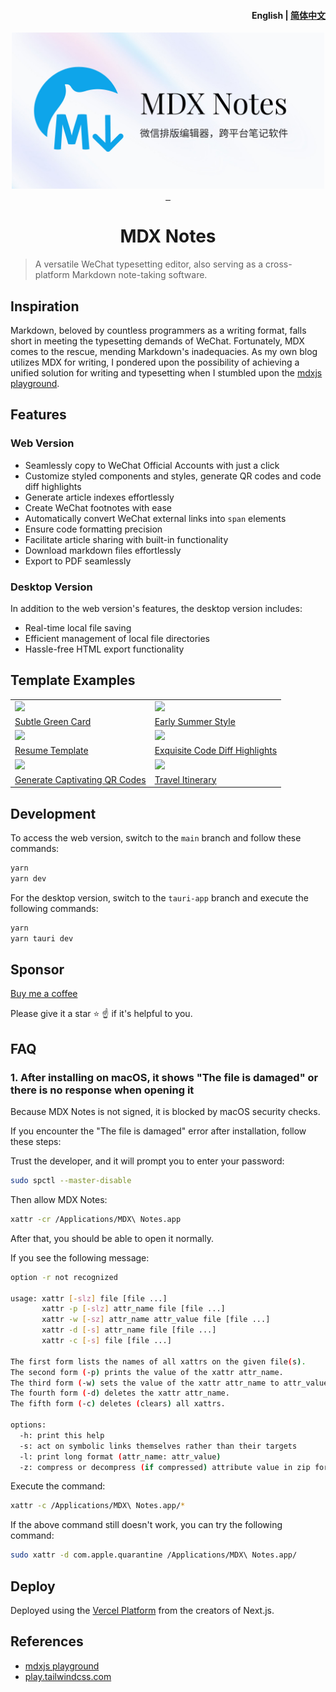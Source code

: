 <h4 align="right"><strong>English</strong> | <a href="https://github.com/maqi1520/mdx-notes/blob/tauri-app/README_CN.md">简体中文</a></h4>

<div align="center">
<a href="https://mdxnotes.com/">
<img width="500" src="./public/social-card.jpg"/>
</a>
</div>
<div align="center"> <a href="https://github.com/maqi1520/mdx-notes/actions">
    <img src="https://github.com/maqi1520/mdx-notes/actions/workflows/release.yml/badge.svg" alt="">
  </a>
  <a href="https://github.com/maqi1520/mdx-notes/releases">
    <img src="https://img.shields.io/github/downloads/maqi1520/mdx-notes/total.svg" alt="">
  </a>
  <a href="https://github.com/maqi1520/mdx-notes/releases/latest">
    <img src="https://img.shields.io/github/release/maqi1520/mdx-notes.svg" alt="">
  </a>
</div>
<h1 align="center">MDX Notes</h1>

> A versatile WeChat typesetting editor, also serving as a cross-platform Markdown note-taking software.

## Inspiration

Markdown, beloved by countless programmers as a writing format, falls short in meeting the typesetting demands of WeChat. Fortunately, MDX comes to the rescue, mending Markdown's inadequacies. As my own blog utilizes MDX for writing, I pondered upon the possibility of achieving a unified solution for writing and typesetting when I stumbled upon the [mdxjs playground](https://mdxjs.com/playground/).

## Features

### Web Version

- Seamlessly copy to WeChat Official Accounts with just a click
- Customize styled components and styles, generate QR codes and code diff highlights
- Generate article indexes effortlessly
- Create WeChat footnotes with ease
- Automatically convert WeChat external links into `span` elements
- Ensure code formatting precision
- Facilitate article sharing with built-in functionality
- Download markdown files effortlessly
- Export to PDF seamlessly

### Desktop Version

In addition to the web version's features, the desktop version includes:

- Real-time local file saving
- Efficient management of local file directories
- Hassle-free HTML export functionality

## Template Examples

<table>
<tr>
    <td><img src="https://user-images.githubusercontent.com/9312044/262275142-ce7f3e70-cbad-449e-999e-4cba33f75000.png"/></td>
    <td><img src="https://user-images.githubusercontent.com/9312044/262275149-3310abc1-5a6d-45cb-aa9a-3359381ec429.png"/></td>
</tr> 
<tr>
    <td><a href="https://mdxnotes.com/64b51328337a9f4db79fe677" >Subtle Green Card</a></td>
    <td><a href="https://mdxnotes/64c0fca121821b2af589cf6e">Early Summer Style</a></td>
</tr> 
<tr>
  <td><img src="https://user-images.githubusercontent.com/9312044/262275160-41c30692-b554-4da6-bcc7-3fb00169ed5d.png"/></td>
  <td><img src="https://user-images.githubusercontent.com/9312044/262275117-fdf35fe4-0b70-45ad-995d-b6622586c6d8.png"/></td>
</tr>
<tr>
  <td><a href="https://mdxnotes.com/624688ccb6fe2900015728ac">Resume Template</a></td>
  <td><a href="https://mdxnotes.com/625550658cc5730001809f0c">Exquisite Code Diff Highlights</a></td>
</tr>
<tr>
    <td><img src="https://user-images.githubusercontent.com/9312044/262275165-766ff817-7c09-4288-b8dd-55d7424c2fd6.png"/></td>
    <td><img src="https://user-images.githubusercontent.com/9312044/262275168-6dd4b05c-a604-4ab1-abe3-b2d2dc759d8e.png"/></td>
</tr> 
<tr>
    <td><a href="https://mdxnotes.com/6492ae0109e298c79055dfab">Generate Captivating QR Codes</a></td>
    <td><a href="https://mdxnotes.com/6492aa37f5cf3a54f14493a8">Travel Itinerary</a></td>
</tr> 
</table>

## Development

To access the web version, switch to the `main` branch and follow these commands:

```bash
yarn
yarn dev
```

For the desktop version, switch to the `tauri-app` branch and execute the following commands:

```bash
yarn
yarn tauri dev
```

## Sponsor

[Buy me a coffee](https://www.buymeacoffee.com/maqi1520)

Please give it a star ⭐ ☝️ if it's helpful to you.

## FAQ

### 1. After installing on macOS, it shows "The file is damaged" or there is no response when opening it

Because MDX Notes is not signed, it is blocked by macOS security checks.

If you encounter the "The file is damaged" error after installation, follow these steps:

Trust the developer, and it will prompt you to enter your password:

```bash
sudo spctl --master-disable
```

Then allow MDX Notes:

```bash
xattr -cr /Applications/MDX\ Notes.app
```

After that, you should be able to open it normally.

If you see the following message:

```sh
option -r not recognized

usage: xattr [-slz] file [file ...]
       xattr -p [-slz] attr_name file [file ...]
       xattr -w [-sz] attr_name attr_value file [file ...]
       xattr -d [-s] attr_name file [file ...]
       xattr -c [-s] file [file ...]

The first form lists the names of all xattrs on the given file(s).
The second form (-p) prints the value of the xattr attr_name.
The third form (-w) sets the value of the xattr attr_name to attr_value.
The fourth form (-d) deletes the xattr attr_name.
The fifth form (-c) deletes (clears) all xattrs.

options:
  -h: print this help
  -s: act on symbolic links themselves rather than their targets
  -l: print long format (attr_name: attr_value)
  -z: compress or decompress (if compressed) attribute value in zip format
```

Execute the command:

```bash
xattr -c /Applications/MDX\ Notes.app/*
```

If the above command still doesn't work, you can try the following command:

```bash
sudo xattr -d com.apple.quarantine /Applications/MDX\ Notes.app/
```

## Deploy

Deployed using the [Vercel Platform](https://vercel.com/import?utm_medium=default-template&filter=next.js&utm_source=create-next-app&utm_campaign=create-next-app-readme) from the creators of Next.js.

## References

- [mdxjs playground](https://mdxjs.com/playground/)
- [play.tailwindcss.com](https://play.tailwindcss.com/)
